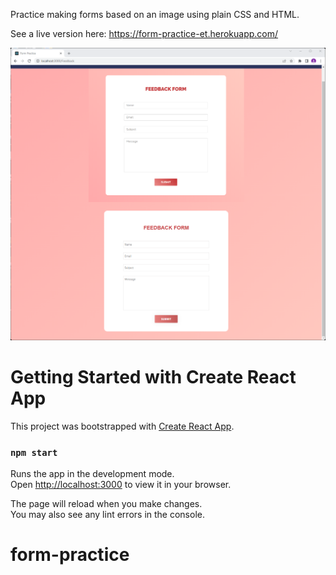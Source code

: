 Practice making forms based on an image using plain CSS and HTML.

See a live version here: https://form-practice-et.herokuapp.com/

![pink form](public/images/comparison-images/pink-form-practice.png)

# Getting Started with Create React App

This project was bootstrapped with [Create React App](https://github.com/facebook/create-react-app).


### `npm start`

Runs the app in the development mode.\
Open [http://localhost:3000](http://localhost:3000) to view it in your browser.

The page will reload when you make changes.\
You may also see any lint errors in the console.

# form-practice

